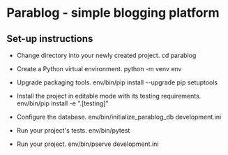 Parablog - simple blogging platform
========

Set-up instructions
---------------

- Change directory into your newly created project.
    cd parablog

- Create a Python virtual environment.
    python -m venv env

- Upgrade packaging tools.
    env/bin/pip install --upgrade pip setuptools

- Install the project in editable mode with its testing requirements.
    env/bin/pip install -e ".[testing]"

- Configure the database.
    env/bin/initialize_parablog_db development.ini

- Run your project's tests.
    env/bin/pytest

- Run your project.
    env/bin/pserve development.ini
